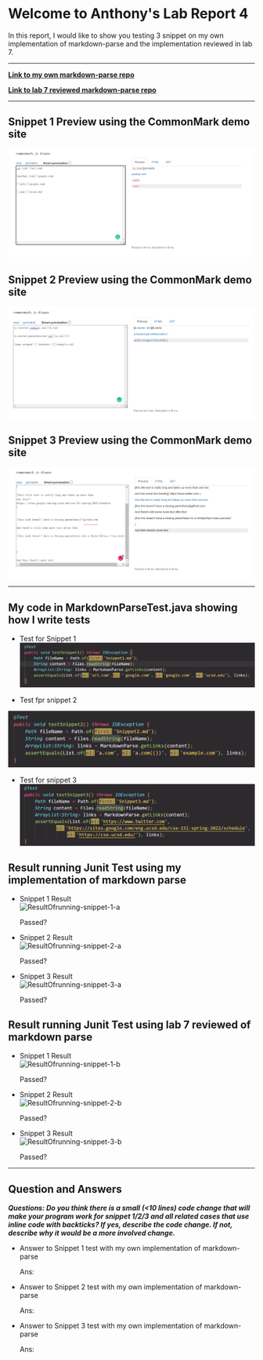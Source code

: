 # Welcome to Anthony's Lab Report 4

In this report, I would like to show you testing 3 snippet on my own implementation of markdown-parse and the implementation reviewed in lab 7.

---

[**Link to my own markdown-parse repo**](https://github.com/Ayditore/markdown-parser)  

[**Link to lab 7 reviewed markdown-parse repo**](https://github.com/NuojinliXu/markdown-parser)  

---

## Snippet 1 Preview using the CommonMark demo site  
![snippet-1-preview](Snippet-1-preview.png)

## Snippet 2 Preview using the CommonMark demo site  
![snippet-2-preview](Snippet-2-preview.png)

## Snippet 3 Preview using the CommonMark demo site  
![snippet-3-preview](Snippet-3-preview.png)

---

## My code in MarkdownParseTest.java showing how I write tests

* Test for Snippet 1  
![MarkdownParseTestCode-1](testCode-1.png)  

* Test fpr snippet 2  

![MarkdownParseTestCode-2](testCode-2.png)  

* Test for snippet 3  
![MarkdownParseTestCode-3](testCode-3.png)  

## Result running Junit Test using my implementation of markdown parse

* Snippet 1 Result  
![ResultOfrunning-snippet-1-a]()

    Passed? 

* Snippet 2 Result  
![ResultOfrunning-snippet-2-a]()

    Passed? 

* Snippet 3 Result  
![ResultOfrunning-snippet-3-a]()

    Passed? 

## Result running Junit Test using lab 7 reviewed of markdown parse

* Snippet 1 Result  
![ResultOfrunning-snippet-1-b]()

    Passed? 

* Snippet 2 Result  
![ResultOfrunning-snippet-2-b]()

    Passed? 

* Snippet 3 Result  
![ResultOfrunning-snippet-3-b]()

    Passed? 

---

## Question and Answers

**_Questions: Do you think there is a small (<10 lines) code change that will make your program work for snippet 1/2/3 and all related cases that use inline code with backticks? If yes, describe the code change. If not, describe why it would be a more involved change._**

* Answer to Snippet 1 test with my own implementation of markdown-parse  

    Ans:

* Answer to Snippet 2 test with my own implementation of markdown-parse 

    Ans:

* Answer to Snippet 3 test with my own implementation of markdown-parse 

    Ans:
